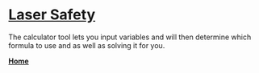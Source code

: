 # [Laser Safety](https://lasersafety.github.io/start.html)
The calculator tool lets you input variables and will then determine which formula to use and as well as solving it for you. 
<p>
<b><a href="http://LaserSafety.github.io/start.html" target="_blank">Home</a></b> </p>
